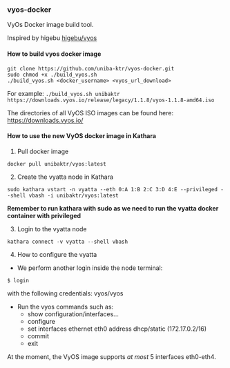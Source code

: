 ### vyos-docker
VyOs Docker image build tool.

Inspired by higebu [higebu/vyos](https://www.higebu.com/blog/2014/12/09/vyos-docker-image/)

#### How to build vyos docker image

```
git clone https://github.com/uniba-ktr/vyos-docker.git
sudo chmod +x ./build_vyos.sh
./build_vyos.sh <docker_username> <vyos_url_download>
```
For example:
`./build_vyos.sh unibaktr https://downloads.vyos.io/release/legacy/1.1.8/vyos-1.1.8-amd64.iso`

The directories of all VyOS ISO images can be found here: https://downloads.vyos.io/

#### How to use the new VyOS docker image in Kathara
1. Pull docker image
  ```
  docker pull unibaktr/vyos:latest
  ```
2. Create the vyatta node in Kathara
  ```
  sudo kathara vstart -n vyatta --eth 0:A 1:B 2:C 3:D 4:E --privileged --shell vbash -i unibaktr/vyos:latest
  ```
  **Remember to run kathara with sudo as we need to run the vyatta docker container with privileged**

3. Login to the vyatta node
  ```
  kathara connect -v vyatta --shell vbash
  ```

4. How to configure the vyatta
  - We perform another login inside the node terminal:
  ```
  $ login
  ```
  with the following credentials: vyos/vyos
  - Run the vyos commands such as:
    - show configuration/interfaces...
    - configure
    - set interfaces ethernet eth0 address dhcp/static (172.17.0.2/16)
    - commit
    - exit

 At the moment, the VyOS image supports *at most* 5 interfaces eth0-eth4.
